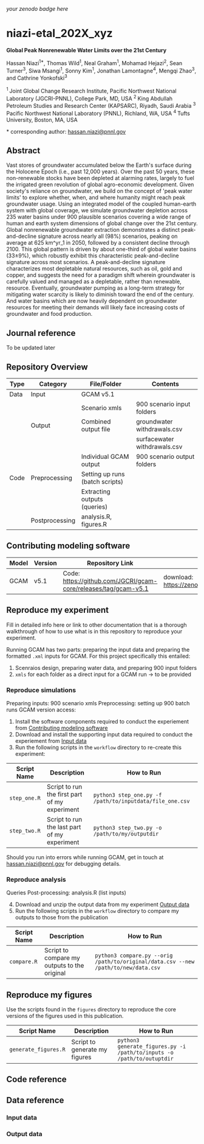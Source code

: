 _your zenodo badge here_

# niazi-etal_202X_xyz

**Global Peak Nonrenewable Water Limits over the 21st Century**

Hassan Niazi<sup>1\*</sup>, Thomas Wild<sup>1</sup>, Neal Graham<sup>1</sup>, Mohamad Hejazi<sup>2</sup>, Sean Turner<sup>3</sup>, Siwa Msangi<sup>1</sup>, Sonny Kim<sup>1</sup>, Jonathan Lamontagne<sup>4</sup>, Mengqi Zhao<sup>3</sup>, and Cathrine Yonkofski<sup>3</sup>

<sup>1 </sup> Joint Global Change Research Institute, Pacific Northwest National Laboratory (JGCRI-PNNL), College Park, MD, USA
<sup>2 </sup> King Abdullah Petroleum Studies and Research Center (KAPSARC), Riyadh, Saudi Arabia
<sup>3 </sup> Pacific Northwest National Laboratory (PNNL), Richland, WA, USA
<sup>4 </sup> Tufts University, Boston, MA, USA

\* corresponding author: hassan.niazi@pnnl.gov

## Abstract
Vast stores of groundwater accumulated below the Earth's surface during the Holocene Epoch (i.e., past 12,000 years). Over the past 50 years, these non-renewable stocks have been depleted at alarming rates, largely to fuel the irrigated green revolution of global agro-economic development. Given society's reliance on groundwater, we build on the concept of 'peak water limits' to explore whether, when, and where humanity might reach peak groundwater usage. Using an integrated model of the coupled human-earth system with global coverage, we simulate groundwater depletion across 235 water basins under 900 plausible scenarios covering a wide range of human and earth system dimensions of global change over the 21st century. Global nonrenewable groundwater extraction demonstrates a distinct peak-and-decline signature across nearly all (98\%) scenarios, peaking on average at 625 km^yr_1 in 2050, followed by a consistent decline through 2100. This global pattern is driven by about one-third of global water basins (33±9\%), which robustly exhibit this characteristic peak-and-decline signature across most scenarios. A peak-and-decline signature characterizes most depletable natural resources, such as oil, gold and copper, and suggests the need for a paradigm shift wherein groundwater is carefully valued and managed as a depletable, rather than renewable, resource. Eventually, groundwater pumping as a long-term strategy for mitigating water scarcity is likely to diminish toward the end of the century. And water basins which are now heavily dependent on groundwater resources for meeting their demands will likely face increasing costs of groundwater and food production.

## Journal reference
To be updated later

## Repository Overview 

| Type  | Category        | File/Folder                     | Contents                        |
|-------|-----------------|---------------------------------|---------------------------------|
| Data	| Input	          | GCAM v5.1	                    |                                 |
| 		|                 | Scenario xmls                   | 900 scenario input folders      |
| 	    | Output	      | Combined output file	        | groundwater withdrawals.csv     |
| 		| 	              |                                 | surfacewater withdrawals.csv    |
| 		|                 | Individual GCAM output          | 900 scenario output folders     |
| Code	| Preprocessing	  | Setting up runs (batch scripts) |                                 |
| 	    | 	              | Extracting outputs (queries)	|                                 |
| 	    | Postprocessing  | analysis.R, figures.R           |                                 |


## Contributing modeling software
| Model | Version | Repository Link | DOI |
|-------|---------|-----------------|-----|
| GCAM | v5.1 | Code: https://github.com/JGCRI/gcam-core/releases/tag/gcam-v5.1 | download: https://zenodo.org/record/1308172#.ZFhBX3bMKiw |

## Reproduce my experiment
Fill in detailed info here or link to other documentation that is a thorough walkthrough of how to use what is in this repository to reproduce your experiment.

Running GCAM has two parts: preparing the input data and preparing the formatted `.xml` inputs for GCAM. For this project specifically this entailed: 
1. Scenraios design, preparing water data, and preparing 900 input folders 
2. `xmls` for each folder as a direct input for a GCAM run -> to be provided 

### Reproduce simulations 

Preparing inputs: 900 scenario xmls 
Preprocessing: setting up 900 batch runs 
GCAM version access:  


1. Install the software components required to conduct the experiement from [Contributing modeling software](#contributing-modeling-software)
2. Download and install the supporting input data required to conduct the experiement from [Input data](#input-data)
3. Run the following scripts in the `workflow` directory to re-create this experiment:

| Script Name | Description | How to Run |
| --- | --- | --- |
| `step_one.R` | Script to run the first part of my experiment | `python3 step_one.py -f /path/to/inputdata/file_one.csv` |
| `step_two.R` | Script to run the last part of my experiment | `python3 step_two.py -o /path/to/my/outputdir` |

Should you run into errors while running GCAM, get in touch at hassan.niazi@pnnl.gov for debugging details. 

### Reproduce analysis 
Queries 
Post-processing: analysis.R (list inputs) 

4. Download and unzip the output data from my experiment [Output data](#output-data)
5. Run the following scripts in the `workflow` directory to compare my outputs to those from the publication

| Script Name | Description | How to Run |
| --- | --- | --- |
| `compare.R` | Script to compare my outputs to the original | `python3 compare.py --orig /path/to/original/data.csv --new /path/to/new/data.csv` |

## Reproduce my figures
Use the scripts found in the `figures` directory to reproduce the core versions of the figures used in this publication.

| Script Name | Description | How to Run |
| --- | --- | --- |
| `generate_figures.R` | Script to generate my figures | `python3 generate_figures.py -i /path/to/inputs -o /path/to/outuptdir` |

## Code reference


## Data reference

### Input data


### Output data
